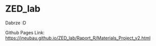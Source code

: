 # ZED_lab
Dabrze :D

Github Pages Link: https://jneubau.github.io/ZED_lab/Raport_R/Materials_Project_v2.html
